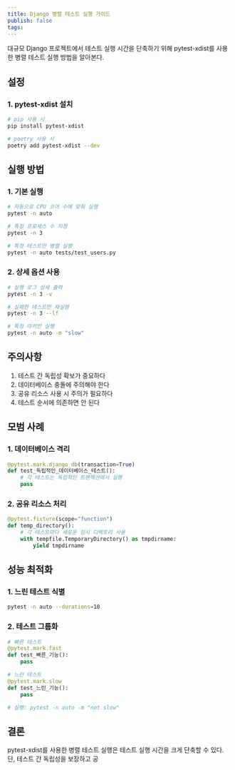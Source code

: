 ```yaml
---
title: Django 병렬 테스트 실행 가이드
publish: false
tags:
---
```

대규모 Django 프로젝트에서 테스트 실행 시간을 단축하기 위해 pytest-xdist를 사용한 병렬 테스트 실행 방법을 알아본다.

## 설정

### 1. pytest-xdist 설치
```sh
# pip 사용 시
pip install pytest-xdist

# poetry 사용 시
poetry add pytest-xdist --dev
```

## 실행 방법

### 1. 기본 실행
```sh
# 자동으로 CPU 코어 수에 맞춰 실행
pytest -n auto

# 특정 프로세스 수 지정
pytest -n 3

# 특정 테스트만 병렬 실행
pytest -n auto tests/test_users.py
```

### 2. 상세 옵션 사용
```sh
# 실행 로그 상세 출력
pytest -n 3 -v

# 실패한 테스트만 재실행
pytest -n 3 --lf

# 특정 마커만 실행
pytest -n auto -m "slow"
```

## 주의사항

1. 테스트 간 독립성 확보가 중요하다
2. 데이터베이스 충돌에 주의해야 한다
3. 공유 리소스 사용 시 주의가 필요하다
4. 테스트 순서에 의존하면 안 된다

## 모범 사례

### 1. 데이터베이스 격리
```python
@pytest.mark.django_db(transaction=True)
def test_독립적인_데이터베이스_테스트():
    # 각 테스트는 독립적인 트랜잭션에서 실행
    pass
```

### 2. 공유 리소스 처리
```python
@pytest.fixture(scope="function")
def temp_directory():
    # 각 테스트마다 새로운 임시 디렉토리 사용
    with tempfile.TemporaryDirectory() as tmpdirname:
        yield tmpdirname
```

## 성능 최적화

### 1. 느린 테스트 식별
```sh
pytest -n auto --durations=10
```

### 2. 테스트 그룹화
```python
# 빠른 테스트
@pytest.mark.fast
def test_빠른_기능():
    pass

# 느린 테스트
@pytest.mark.slow
def test_느린_기능():
    pass

# 실행: pytest -n auto -m "not slow"
```

## 결론

pytest-xdist를 사용한 병렬 테스트 실행은 테스트 실행 시간을 크게 단축할 수 있다. 단, 테스트 간 독립성을 보장하고 공